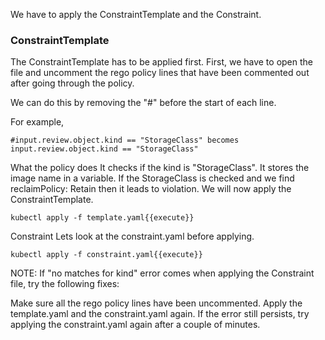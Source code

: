 We have to apply the ConstraintTemplate and the Constraint.

### ConstraintTemplate
The ConstraintTemplate has to be applied first. First, we have to open the file and uncomment the rego policy lines that have been commented out after going through the policy.

We can do this by removing the "#" before the start of each line.

For example,

```
#input.review.object.kind == "StorageClass" becomes input.review.object.kind == "StorageClass"
```
What the policy does
It checks if the kind is "StorageClass".
It stores the image name in a variable.
If the StorageClass is checked and we find reclaimPolicy: Retain then it leads to violation.
We will now apply the ConstraintTemplate.

```kubectl apply -f template.yaml{{execute}}```

Constraint
Lets look at the constraint.yaml before applying.

```kubectl apply -f constraint.yaml{{execute}}```

NOTE: If "no matches for kind" error comes when applying the Constraint file, try the following fixes:

Make sure all the rego policy lines have been uncommented.
Apply the template.yaml and the constraint.yaml again.
If the error still persists, try applying the constraint.yaml again after a couple of minutes.

